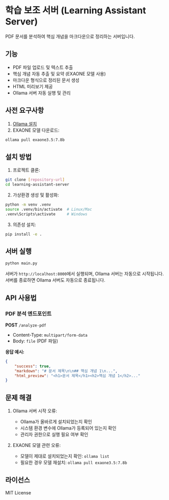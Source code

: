 # 학습 보조 서버 (Learning Assistant Server)

PDF 문서를 분석하여 핵심 개념을 마크다운으로 정리하는 서버입니다.

## 기능

- PDF 파일 업로드 및 텍스트 추출
- 핵심 개념 자동 추출 및 요약 (EXAONE 모델 사용)
- 마크다운 형식으로 정리된 문서 생성
- HTML 미리보기 제공
- Ollama 서버 자동 실행 및 관리

## 사전 요구사항

1. [Ollama 설치](https://ollama.ai/download)
2. EXAONE 모델 다운로드:
```bash
ollama pull exaone3.5:7.8b
```

## 설치 방법

1. 프로젝트 클론:
```bash
git clone [repository-url]
cd learning-assistant-server
```

2. 가상환경 생성 및 활성화:
```bash
python -m venv .venv
source .venv/bin/activate  # Linux/Mac
.venv\Scripts\activate     # Windows
```

3. 의존성 설치:
```bash
pip install -e .
```

## 서버 실행

```bash
python main.py
```

서버가 `http://localhost:8000`에서 실행되며, Ollama 서버는 자동으로 시작됩니다.
서버를 종료하면 Ollama 서버도 자동으로 종료됩니다.

## API 사용법

### PDF 분석 엔드포인트

**POST** `/analyze-pdf`

- Content-Type: `multipart/form-data`
- Body: `file` (PDF 파일)

**응답 예시:**
```json
{
    "success": true,
    "markdown": "# 문서 제목\n\n## 핵심 개념 1\n...",
    "html_preview": "<h1>문서 제목</h1><h2>핵심 개념 1</h2>..."
}
```

## 문제 해결

1. Ollama 서버 시작 오류:
   - Ollama가 올바르게 설치되었는지 확인
   - 시스템 환경 변수에 Ollama가 등록되어 있는지 확인
   - 관리자 권한으로 실행 필요 여부 확인

2. EXAONE 모델 관련 오류:
   - 모델이 제대로 설치되었는지 확인: `ollama list`
   - 필요한 경우 모델 재설치: `ollama pull exaone3.5:7.8b`

## 라이선스

MIT License